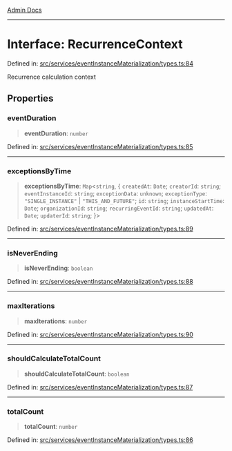 [Admin Docs](/)

***

# Interface: RecurrenceContext

Defined in: [src/services/eventInstanceMaterialization/types.ts:84](https://github.com/gautam-divyanshu/talawa-api/blob/22f85ff86fcf5f38b53dcdb9fe90ab33ea32d944/src/services/eventInstanceMaterialization/types.ts#L84)

Recurrence calculation context

## Properties

### eventDuration

> **eventDuration**: `number`

Defined in: [src/services/eventInstanceMaterialization/types.ts:85](https://github.com/gautam-divyanshu/talawa-api/blob/22f85ff86fcf5f38b53dcdb9fe90ab33ea32d944/src/services/eventInstanceMaterialization/types.ts#L85)

***

### exceptionsByTime

> **exceptionsByTime**: `Map`\<`string`, \{ `createdAt`: `Date`; `creatorId`: `string`; `eventInstanceId`: `string`; `exceptionData`: `unknown`; `exceptionType`: `"SINGLE_INSTANCE"` \| `"THIS_AND_FUTURE"`; `id`: `string`; `instanceStartTime`: `Date`; `organizationId`: `string`; `recurringEventId`: `string`; `updatedAt`: `Date`; `updaterId`: `string`; \}\>

Defined in: [src/services/eventInstanceMaterialization/types.ts:89](https://github.com/gautam-divyanshu/talawa-api/blob/22f85ff86fcf5f38b53dcdb9fe90ab33ea32d944/src/services/eventInstanceMaterialization/types.ts#L89)

***

### isNeverEnding

> **isNeverEnding**: `boolean`

Defined in: [src/services/eventInstanceMaterialization/types.ts:88](https://github.com/gautam-divyanshu/talawa-api/blob/22f85ff86fcf5f38b53dcdb9fe90ab33ea32d944/src/services/eventInstanceMaterialization/types.ts#L88)

***

### maxIterations

> **maxIterations**: `number`

Defined in: [src/services/eventInstanceMaterialization/types.ts:90](https://github.com/gautam-divyanshu/talawa-api/blob/22f85ff86fcf5f38b53dcdb9fe90ab33ea32d944/src/services/eventInstanceMaterialization/types.ts#L90)

***

### shouldCalculateTotalCount

> **shouldCalculateTotalCount**: `boolean`

Defined in: [src/services/eventInstanceMaterialization/types.ts:87](https://github.com/gautam-divyanshu/talawa-api/blob/22f85ff86fcf5f38b53dcdb9fe90ab33ea32d944/src/services/eventInstanceMaterialization/types.ts#L87)

***

### totalCount

> **totalCount**: `number`

Defined in: [src/services/eventInstanceMaterialization/types.ts:86](https://github.com/gautam-divyanshu/talawa-api/blob/22f85ff86fcf5f38b53dcdb9fe90ab33ea32d944/src/services/eventInstanceMaterialization/types.ts#L86)
